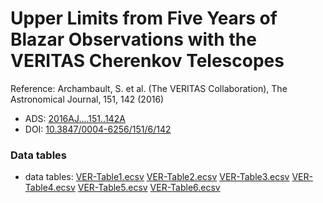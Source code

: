 # Upper Limits from Five Years of Blazar Observations with the VERITAS Cherenkov Telescopes

Reference:
Archambault, S. et al. (The VERITAS Collaboration), The Astronomical Journal, 151, 142 (2016)

- ADS: [2016AJ....151..142A](http://adsabs.harvard.edu/abs/2016AJ....151..142A)
- DOI: [10.3847/0004-6256/151/6/142](https://doi.org/10.3847/0004-6256/151/6/142)

### Data tables

- data tables: [VER-Table1.ecsv](VER-Table1.ecsv)  [VER-Table2.ecsv](VER-Table2.ecsv)  [VER-Table3.ecsv](VER-Table3.ecsv)  [VER-Table4.ecsv](VER-Table4.ecsv)  [VER-Table5.ecsv](VER-Table5.ecsv)  [VER-Table6.ecsv](VER-Table6.ecsv)  
